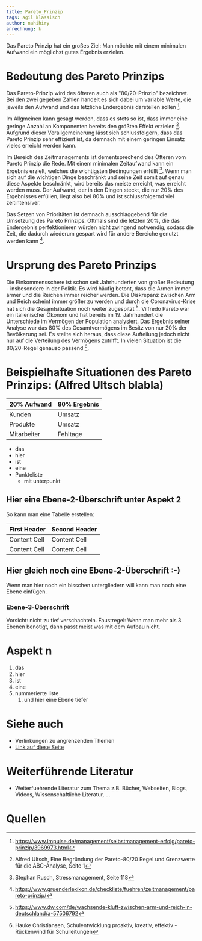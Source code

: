 ```yaml
---
title: Pareto_Prinzip
tags: agil klassisch
author: nahihiry
anrechnung: k 
---
```


Das Pareto Prinzip hat ein großes Ziel: Man möchte mit einem minimalen Aufwand ein möglichst gutes Ergebnis erzielen. 

# Bedeutung des Pareto Prinzips

Das Pareto-Prinzip wird des öfteren auch als "80/20-Prinzip" bezeichnet. Bei den zwei gegeben Zahlen handelt es sich dabei um variable Werte, die jeweils den Aufwand und das letzliche Endergebnis darstellen sollen [^1]. 

Im Allgmeinen kann gesagt werden, dass es stets so ist, dass immer eine geringe Anzahl an Komponenten bereits den größten Effekt erzielen [^2]. Aufgrund dieser Verallgemeinerung lässt sich schlussfolgern, dass das Pareto Prinzip sehr  effizient ist, da demnach mit einem geringen Einsatz vieles erreicht werden kann.

Im Bereich des Zeitmanagements ist dementsprechend des Öfteren vom Pareto Prinzip die Rede. Mit einem minimalen Zeitaufwand kann ein Ergebnis erzielt, welches die wichtigsten Bedingungen erfüllt [^3].
Wenn man sich auf die wichtigen Dinge beschränkt und seine Zeit somit auf genau diese Aspekte beschränkt, wird bereits das meiste erreicht, was erreicht werden muss. Der Aufwand, der in den Dingen steckt, die nur 20% des Ergebnisses erfüllen, liegt also bei 80% und ist schlussfolgernd viel zeitintensiver.

Das Setzen von Prioritäten ist demnach ausschlaggebend für die Umsetzung des Pareto Prinzips. Oftmals sind die letzten 20%, die das Endergebnis perfektionieren würden nicht zwingend notwendig, sodass die Zeit, die dadurch wiederum gespart wird für andere Bereiche genutzt werden kann [^4].

# Ursprung des Pareto Prinzips

Die Einkommensschere ist schon seit Jahrhunderten von großer Bedeutung - insbesondere in der Politik. Es wird häufig betont, dass die Armen immer ärmer und die Reichen immer reicher werden. Die Diskrepanz zwischen Arm und Reich scheint immer größer zu werden und durch die Coronavirus-Krise hat sich die Gesamtsituation noch weiter zugespitzt [^5].
Vilfredo Pareto war ein italienischer Ökonom und hat bereits im 19. Jahrhundert die Unterschiede im Vermögen der Population analysiert.
Das Ergebnis seiner Analyse war das 80% des Gesamtvermögens im Besitz von nur 20% der Bevölkerung sei.
Es stellte sich heraus, dass diese Aufteilung jedoch nicht nur auf die Verteilung des Vermögens zutrifft. In vielen Situation ist die 80/20-Regel genauso passend [^6].




# Beispielhafte Situationen des Pareto Prinzips: (Alfred Ultsch blabla)

| 20% Aufwand   | 80% Ergebnis  | 
| ------------- | ------------- |
|  Kunden       |   Umsatz      |
|  Produkte     |   Umsatz      |
|  Mitarbeiter  |   Fehltage    |

* das
* hier 
* ist
* eine 
* Punkteliste
  - mit unterpunkt

## Hier eine Ebene-2-Überschrift unter Aspekt 2

So kann man eine Tabelle erstellen:

| First Header  | Second Header | 
| ------------- | ------------- |
| Content Cell  | Content Cell  |
| Content Cell  | Content Cell  |

## Hier gleich noch eine Ebene-2-Überschrift :-)

Wenn man hier noch ein bisschen untergliedern will kann man noch eine Ebene einfügen.

### Ebene-3-Überschrift

Vorsicht: nicht zu tief verschachteln. Faustregel: Wenn man mehr als 3 
Ebenen benötigt, dann passt meist was mit dem Aufbau nicht.

# Aspekt n

1. das
2. hier 
4. ist 
4. eine
7. nummerierte liste
   1. und hier eine Ebene tiefer


# Siehe auch

* Verlinkungen zu angrenzenden Themen
* [Link auf diese Seite](Pareto_Prinzip.md)

# Weiterführende Literatur

* Weiterfuehrende Literatur zum Thema z.B. Bücher, Webseiten, Blogs, Videos, Wissenschaftliche Literatur, ...

# Quellen

[^1]: https://www.impulse.de/management/selbstmanagement-erfolg/pareto-prinzip/3969973.html
[^2]: Alfred Ultsch, Eine Begründung der Pareto-80/20 Regel und Grenzwerte für die ABC-Analyse, Seite 1
[^3]: Stephan Rusch, Stressmanagement, Seite 118
[^4]: https://www.gruenderlexikon.de/checkliste/fuehren/zeitmanagement/pareto-prinzip/
[^5]: https://www.dw.com/de/wachsende-kluft-zwischen-arm-und-reich-in-deutschland/a-57506792
[^6]: Hauke Christiansen, Schulentwicklung proaktiv, kreativ, effektiv - Rückenwind für Schulleitungen


